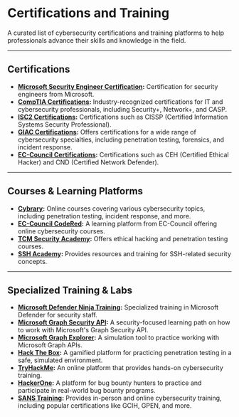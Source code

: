 # Certifications and Training

A curated list of cybersecurity certifications and training platforms to help professionals advance their skills and knowledge in the field.

---

## Certifications

- **[Microsoft Security Engineer Certification](https://learn.microsoft.com/en-us/credentials/browse/?credential_types=certification&roles=security-engineer):** Certification for security engineers from Microsoft.
- **[CompTIA Certifications](https://www.comptia.org/):** Industry-recognized certifications for IT and cybersecurity professionals, including Security+, Network+, and CASP.
- **[ISC2 Certifications](https://www.isc2.org/):** Certifications such as CISSP (Certified Information Systems Security Professional).
- **[GIAC Certifications](https://www.giac.org/):** Offers certifications for a wide range of cybersecurity specialties, including penetration testing, forensics, and incident response.
- **[EC-Council Certifications](https://www.eccouncil.org/):** Certifications such as CEH (Certified Ethical Hacker) and CND (Certified Network Defender).

---

## Courses & Learning Platforms

- **[Cybrary](https://www.cybrary.it/):** Online courses covering various cybersecurity topics, including penetration testing, incident response, and more.
- **[EC-Council CodeRed](https://codered.eccouncil.org/):** A learning platform from EC-Council offering online cybersecurity courses.
- **[TCM Security Academy](https://academy.tcm-sec.com/):** Offers ethical hacking and penetration testing courses.
- **[SSH Academy](https://www.ssh.com/academy):** Provides resources and training for SSH-related security concepts.

---

## Specialized Training & Labs

- **[Microsoft Defender Ninja Training](https://learn.microsoft.com/en-us/microsoft-365/security/defender/microsoft-365-defender-train-security-staff?view=o365-worldwide#microsoft-defender-xdr-ninja-training):** Specialized training in Microsoft Defender for security staff.
- **[Microsoft Graph Security API](https://learn.microsoft.com/en-us/graph/security-concept-overview):** A security-focused learning path on how to work with Microsoft's Graph Security API.
- **[Microsoft Graph Explorer](https://developer.microsoft.com/en-us/graph/graph-explorer):** A simulation tool to practice working with Microsoft Graph APIs.
- **[Hack The Box](https://www.hackthebox.com/):** A gamified platform for practicing penetration testing in a safe, simulated environment.
- **[TryHackMe](https://tryhackme.com/):** An online platform that provides hands-on cybersecurity training.
- **[HackerOne](https://www.hackerone.com/hackers):** A platform for bug bounty hunters to practice and participate in real-world bug bounty programs.
- **[SANS Training](https://www.sans.org/):** Provides in-person and online cybersecurity training, including popular certifications like GCIH, GPEN, and more.

